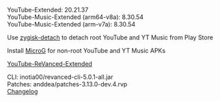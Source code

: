 YouTube-Extended: 20.21.37  
YouTube-Music-Extended (arm64-v8a): 8.30.54  
YouTube-Music-Extended (arm-v7a): 8.30.54  

Use [zygisk-detach](https://github.com/j-hc/zygisk-detach) to detach root YouTube and YT Music from Play Store  

Install [MicroG](https://github.com/WSTxda/MicroG-RE/releases) for non-root YouTube and YT Music APKs  

[YouTube-ReVanced-Extended](https://github.com/MANCrimSon/YouTube-ReVanced-Extended)
  
CLI: inotia00/revanced-cli-5.0.1-all.jar  
Patches: anddea/patches-3.13.0-dev.4.rvp  
[Changelog](https://github.com/anddea/revanced-patches/releases/tag/v3.13.0-dev.4)  
